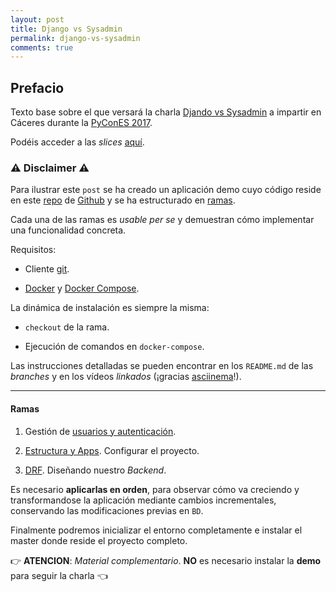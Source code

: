 ```yaml
---
layout: post
title: Django vs Sysadmin
permalink: django-vs-sysadmin
comments: true
---
```


## Prefacio

Texto base sobre el que versará la charla [Djando vs Sysadmin][dvs-agenda] a impartir en Cáceres durante la [PyConES 2017][pycones2017-home].

Podéis acceder a las *slices* [aquí][dvs-slides].

### :warning: Disclaimer :warning:

Para ilustrar este `post` se ha creado un aplicación demo cuyo código reside en este [repo][repo-master] de [Github][github] y se ha estructurado en [ramas][git-branch].

Cada una de las ramas es _usable per se_ y demuestran cómo implementar una funcionalidad concreta.

Requisitos:

- Cliente [git][git-download].

- [Docker][docker-install] y [Docker Compose][docker-compose-install].

La dinámica de instalación es siempre la misma:

- `checkout` de la rama.

- Ejecución de comandos en `docker-compose`.

Las instrucciones detalladas se pueden encontrar en los `README.md` de las *branches* y en los vídeos *linkados* (¡gracias [asciinema][asciinema]!).

<hr>

#### Ramas

1. Gestión de [usuarios y autenticación][repo-auth].

2. [Estructura y Apps][repo-apps]. Configurar el proyecto.

3. [DRF][repo-drf]. Diseñando nuestro *Backend*.

Es necesario **aplicarlas en orden**, para observar cómo va creciendo y transformandose la aplicación mediante cambios incrementales, conservando las modificaciones previas en `BD`.

Finalmente podremos inicializar el entorno completamente e instalar el master donde reside el proyecto completo.

:point_right: **ATENCION**: *Material complementario*. **NO** es necesario instalar la **demo** para seguir la charla :point_left:



[pycones2017-home]: https://2017.es.pycon.org "PyConES 2017 - Cáceres"
[dvs-agenda]: https://2017.es.pycon.org/es/schedule/sysadmin-vs-django/ "Django vs Sysadmin - PyConES 2017"
[dvs-slides]: https://klashxx.github.io/slides/django/ "Django vs Sysadmin - Slides"
[github]: https://github.com "GitHub"
[asciinema]: https://asciinema.org/ "asciinema"
[git-download]: https://git-scm.com/downloads "git - Descarga"
[docker-install]: https://docs.docker.com/engine/installation/ "Docker - Instalación"
[docker-compose-install]: https://docs.docker.com/compose/install/ "Docker Compose - Instalación"
[git-branch]: https://git-scm.com/book/es/v1/Ramificaciones-en-Git-%C2%BFQu%C3%A9-es-una-rama%3F "¿Qué es una rama?"
[repo-master]: https://github.com/klashxx/PyConES2017/tree/master "Django vs Sysadmin - master"
[repo-auth]: https://github.com/klashxx/PyConES2017/tree/01_auth "Django vs Sysadmin - 01_auth"
[repo-apps]: https://github.com/klashxx/PyConES2017/tree/02_apps "Django vs Sysadmin - 02_apps"
[repo-drf]: https://github.com/klashxx/PyConES2017/tree/03_drf "Django vs Sysadmin - 03_drf"

